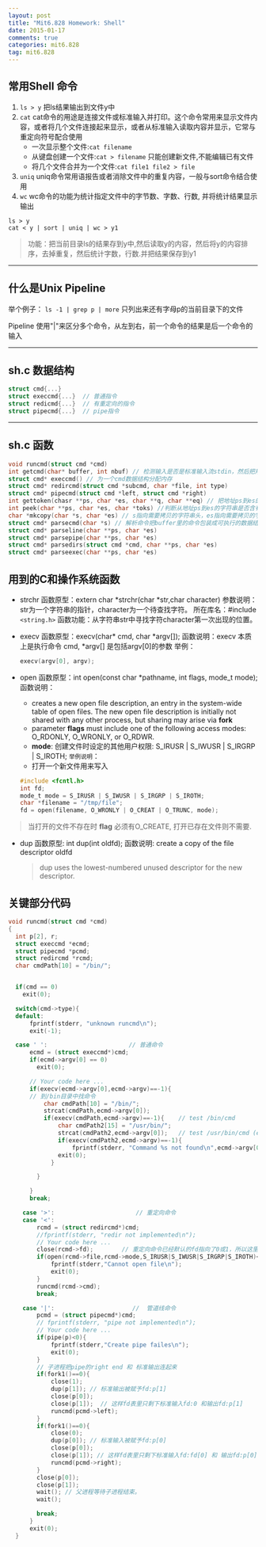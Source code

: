 ```yaml
---
layout: post
title: "Mit6.828 Homework: Shell"
date: 2015-01-17
comments: true
categories: mit6.828
tag: mit6.828  
---
```


## 常用Shell 命令
1. `ls > y`
    把ls结果输出到文件y中
2. `cat`
    cat命令的用途是连接文件或标准输入并打印。这个命令常用来显示文件内容，或者将几个文件连接起来显示，或者从标准输入读取内容并显示，它常与重定向符号配合使用
   * 一次显示整个文件:`cat filename`
   * 从键盘创建一个文件:`cat > filename` 只能创建新文件,不能编辑已有文件
   * 将几个文件合并为一个文件:`cat file1 file2 > file`
3. `uniq`
    uniq命令常用语报告或者消除文件中的重复内容，一般与sort命令结合使用
4. `wc`
    wc命令的功能为统计指定文件中的字节数、字数、行数, 并将统计结果显示输出
```
ls > y
cat < y | sort | uniq | wc > y1
```
>功能：把当前目录ls的结果存到y中,然后读取y的内容，然后将y的内容排序，去掉重复，然后统计字数，行数.并把结果保存到y1

<!--more-->
------
## 什么是Unix Pipeline
举个例子：
`ls -1 | grep p | more`
只列出来还有字母p的当前目录下的文件

Pipeline 使用"|"来区分多个命令，从左到右，前一个命令的结果是后一个命令的输入


-----
## sh.c 数据结构
```c
struct cmd{...}
struct execcmd{...}  // 普通指令
struct redicmd{...}  // 有重定向的指令
struct pipecmd{...}  // pipe指令
```
-----
## sh.c 函数
```c
void runcmd(struct cmd *cmd)
int getcmd(char* buffer, int nbuf) // 检测输入是否是标准输入流stdin，然后把用户输入存到buffer里
struct cmd* execcmd() // 为一个cmd数据结构分配内存
struct cmd* redircmd(struct cmd *subcmd, char *file, int type)
struct cmd* pipecmd(struct cmd *left, struct cmd *right)
int gettoken(chasr **ps, char *es, char **q, char **eq) // 把地址ps到es的字符串中的变量找到，并存到q到eq的地址去
int peek(char **ps, char *es, char *toks) //判断从地址ps到es的字符串是否含有toks里面的字符
char *mkcopy(char *s, char *es) // s指向需要拷贝的字符串头，es指向需要拷贝的字符串结尾. 这个函数拷贝从s到es的字符串，然后返回拷贝的地址。
struct cmd* parsecmd(char *s) // 解析命令把buffer里的命令包装成可执行的数据结构struct cmd
struct cmd* parseline(char **ps, char *es)
struct cmd* parsepipe(char **ps, char *es)
struct cmd* parsedirs(struct cmd *cmd, char **ps, char *es)
struct cmd* parseexec(char **ps, char *es)
```

## 用到的C和操作系统函数
* strchr
  函数原型：extern char *strchr(char *str,char character)
  参数说明：str为一个字符串的指针，character为一个待查找字符。
  所在库名：#include `<string.h>`
  函数功能：从字符串str中寻找字符character第一次出现的位置。

* execv
  函数原型：execv(char* cmd, char *argv[]);
  函数说明：execv 本质上是执行命令 cmd, *argv[] 是包括argv[0]的参数
  举例：
    ``` c
    execv(argv[0], argv);
    ```
* open
   函数原型：int open(const char *pathname, int flags, mode_t mode);
   函数说明：
    * creates a new open file description, an entry in the system-wide  table of       open files. The new open file description is initially not shared with any       other process, but  sharing  may  arise  via **fork**
    * parameter **flags** must include one of the following access modes:              O_RDONLY, O_WRONLY, or O_RDWR.
    * **mode**: 创建文件时设定的其他用户权限: S_IRUSR | S_IWUSR | S_IRGRP | S_IROTH;
   ``举例说明``：
    * 打开一个新文件用来写入

    ``` c
    #include <fcntl.h>
    int fd;
    mode_t mode = S_IRUSR | S_IWUSR | S_IRGRP | S_IROTH;
    char *filename = "/tmp/file";
    fd = open(filename, O_WRONLY | O_CREAT | O_TRUNC, mode);
    ```
> 当打开的文件不存在时 **flag** 必须有O_CREATE, 打开已存在文件则不需要.

* dup
    函数原型: int dup(int oldfd);
    函数说明: create a copy of the file descriptor oldfd
    > dup uses the lowest-numbered unused descriptor for the new descriptor.

## 关键部分代码

``` c
void runcmd(struct cmd *cmd)
{
  int p[2], r;
  struct execcmd *ecmd;
  struct pipecmd *pcmd;
  struct redircmd *rcmd;
  char cmdPath[10] = "/bin/";


  if(cmd == 0)
    exit(0);

  switch(cmd->type){
  default:
      fprintf(stderr, "unknown runcmd\n");
      exit(-1);

  case ' ':                       // 普通命令
      ecmd = (struct execcmd*)cmd;
      if(ecmd->argv[0] == 0)
        exit(0);

      // Your code here ...
      if(execv(ecmd->argv[0],ecmd->argv)==-1){
      // 到/bin目录中找命令
          char cmdPath[10] = "/bin/";
          strcat(cmdPath,ecmd->argv[0]);
          if(execv(cmdPath,ecmd->argv)==-1){	// test /bin/cmd
              char cmdPath2[15] = "/usr/bin/";
              strcat(cmdPath2,ecmd->argv[0]);	// test /usr/bin/cmd (e.g.sort)
              if(execv(cmdPath2,ecmd->argv)==-1){
                  fprintf(stderr, "Command %s not found\n",ecmd->argv[0]);
              exit(0);
            }

        }

      }
      break;

    case '>':                       // 重定向命令
    case '<':
        rcmd = (struct redircmd*)cmd;
        //fprintf(stderr, "redir not implemented\n");
        // Your code here ...
        close(rcmd->fd);		// 重定向命令已经默认的fd指向了0或1，所以这里是关闭stdin 或者 stdout
        if(open(rcmd->file,rcmd->mode,S_IRUSR|S_IWUSR|S_IRGRP|S_IROTH)<0){
            fprintf(stderr,"Cannot open file\n");
            exit(0);
        }
        runcmd(rcmd->cmd);
        break;

    case '|':                      //  管道线命令
        pcmd = (struct pipecmd*)cmd;
        // fprintf(stderr, "pipe not implemented\n");
        // Your code here ...
        if(pipe(p)<0){
            fprintf(stderr,"Create pipe failes\n");
            exit(0);
        }
        // 子进程把pipe的right end 和 标准输出连起来
        if(fork1()==0){
            close(1);
            dup(p[1]); // 标准输出被赋予fd:p[1]
            close(p[0]);
            close(p[1]);  // 这样fd表里只剩下标准输入fd:0 和输出fd:p[1]
            runcmd(pcmd->left);
        }
        if(fork1()==0){
            close(0);
            dup(p[0]); // 标准输入被赋予fd:p[0]
            close(p[0]);
            close(p[1]); // 这样fd表里只剩下标准输入fd:fd[0] 和 输出fd:p[0]
            runcmd(pcmd->right);
        }
        close(p[0]);
        close(p[1]);
        wait();	// 父进程等待子进程结束。
        wait();

        break;
      }
      exit(0);
  }

```
